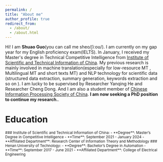 ```yaml
---
permalink: /
title: "About me"
author_profile: true
redirect_from: 
  - /about/
  - /about.html
---
```


Hi! I am **Shuao Guo**(you can call me sheo/ʃiːoʊ/). I am currently on my gap year for my English proficiency exam(IELTS). In January, I received my Master's degree in Technical Competitive Intelligence from [Institute of Scientific and Technical Information of China](https://www.istic.ac.cn/html/1/529/558/index.html). My previous research is mainly involved in machine translation(especially for low-resource MT , Multilingual MT and short texts MT) and NLP technology for scientific data (structured data extraction, summary generation, keywords extraction and so on ). I am lucky to be supervised by Researcher Yanqing He and Researcher Cheng Dong. And I am also a student member of [Chinese Information Processing Society of China](http://www.cipsc.org.cn/). **I am now seeking a PhD position to continue my research.**.

Education
======
<small>
### Institute of Scientific and Technical Information of China:
- **Degree**: Master’s Degree in Competitive Intelligence
- **Time**: September 2021 - January 2024
- **Affiliated Department**: Research Center of Information Theory and Methodology
</small>

<small>
### Henan University of Technology:
- **Degree**: Bachelor’s Degree in Automation
- **Time**: September 2017 - June 2021
- **Affiliated Department**: College of Electrical Engineering
</small>

